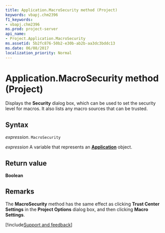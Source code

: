 ```yaml
---
title: Application.MacroSecurity method (Project)
keywords: vbapj.chm2396
f1_keywords:
- vbapj.chm2396
ms.prod: project-server
api_name:
- Project.Application.MacroSecurity
ms.assetid: 5b2fc876-50b2-e30b-ab2b-aa3dc3bddc13
ms.date: 06/08/2017
localization_priority: Normal
---
```



# Application.MacroSecurity method (Project)

Displays the  **Security** dialog box, which can be used to set the security level for macros. It also lists any macro sources that can be trusted.


## Syntax

_expression_. `MacroSecurity`

_expression_ A variable that represents an **[Application](Project.Application.md)** object.


## Return value

 **Boolean**


## Remarks

The  **MacroSecurity** method has the same effect as clicking **Trust Center Settings** in the **Project Options** dialog box, and then clicking **Macro Settings**.

[!include[Support and feedback](~/includes/feedback-boilerplate.md)]